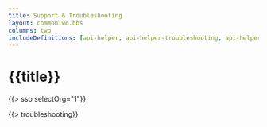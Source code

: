 ```yaml
---
title: Support & Troubleshooting
layout: commonTwo.hbs
columns: two
includeDefinitions: [api-helper, api-helper-troubleshooting, api-helper-tickets]
---
```


# {{title}}

{{> sso selectOrg="1"}}

{{> troubleshooting}}

